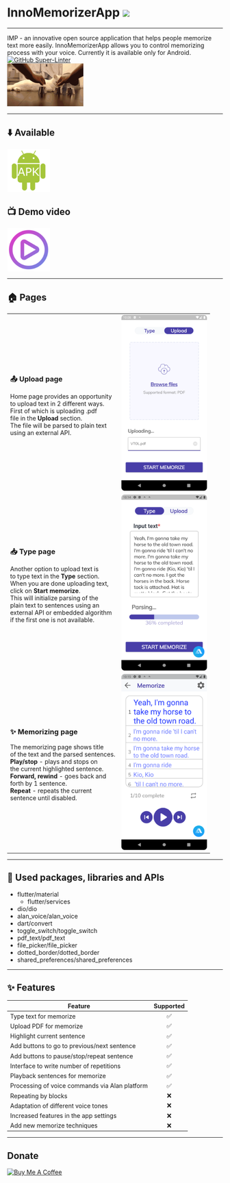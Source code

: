 # InnoMemorizerApp <img src="assets/icons/icon.png" height="50"/>
___

IMP - an innovative open source application that helps people memorize text more easily. InnoMemorizerApp allows you to control memorizing process with your voice. Currently it is available only for Android. \
[![GitHub Super-Linter](https://github.com/InnoSWP/InnoMemorizerApp/workflows/Lint%20Code%20Base/badge.svg)](https://github.com/marketplace/actions/super-linter) \
<img src="assets/images/gif.gif" height="100"/></h1>

___
## ⬇️ Available
[<img src="assets/icons/apk.gif" height="100"/>](https://drive.google.com/drive/folders/1cYA0BIyeSuV3Q47QqUQfrtSUU3zuBJkG?usp=sharing "APK link")

## 📺 Demo video

[<img src="assets/icons/video.png" height="100"/>](https://www.youtube.com/shorts/Z5k-YGUFxJM "DEMO")

___
## 🏠 Pages

<table>
<tr>
<td>

### 📤 Upload page
<p>
    Home page provides an opportunity <br>
    to upload text in 2 different ways. <br>
    First of which is uploading .pdf <br>
    file in the <b>Upload</b> section. <br>
    The file will be parsed to plain text <br>
    using an external API.
</p>

</td>
<td>
    <img src="https://github.com/InnoSWP/InnoMemorizerApp/blob/main/assets/screens/upload.png?raw=true" alt="upload page" width="200"/>
</td>
</tr>
    
<tr>
<td>

### 📥 Type page 
<p>
    Another option to upload text is <br>
    to type text in the <b>Type</b> section. <br>
    When you are done uploading text, <br>
    click on <b>Start memorize</b>. <br>
    This will initialize parsing of the <br>
    plain text to sentences using an <br>
    external API or embedded algorithm <br>
    if the first one is not available.
</p>

</td>
<td>
    <img src="https://github.com/InnoSWP/InnoMemorizerApp/blob/main/assets/screens/input.png?raw=true" alt="input page" width="200"/>
</td>

</tr>
    
<tr>
<td>
    
### ✨ Memorizing page
<p>    
    The memorizing page shows title <br>
    of the text and the parsed sentences. <br>
    <b>Play/stop</b> - plays and stops on <br>
    the current highlighted sentence. <br>
    <b>Forward, rewind</b> - goes back and <br>
    forth by 1 sentence. <br>
    <b>Repeat</b> - repeats the current <br>
    sentence until disabled.

</p>
</td>

<td>
    <img src="https://github.com/InnoSWP/InnoMemorizerApp/blob/main/assets/screens/memorize.png?raw=true" alt="memorizing page" width="200"/>
</td>
        
</tr>
</table>

___
## 🔭 Used packages, libraries and APIs
- flutter/material
  - flutter/services
- dio/dio
- alan_voice/alan_voice
- dart/convert
- toggle_switch/toggle_switch
- pdf_text/pdf_text
- file_picker/file_picker
- dotted_border/dotted_border
- shared_preferences/shared_preferences

___
## ✨ Features

| Feature                                       | Supported | 
|-----------------------------------------------|:---------:|
| Type text for memorize                        |     ✅     |
| Upload PDF for memorize                       |     ✅     |
| Highlight current sentence                    |     ✅     |
| Add buttons to go to previous/next sentence   |     ✅     |
| Add buttons to pause/stop/repeat sentence     |     ✅     |
| Interface to write number of repetitions      |     ✅     |
| Playback sentences for memorize               |     ✅     |
| Processing of voice commands via Alan platform|     ✅     |
| Repeating by blocks                           |     ❌     |
| Adaptation of different voice tones           |     ❌     |
| Increased features in the app settings        |     ❌     |
| Add new memorize techniques                   |     ❌     |

___
## Donate

<a href="https://www.buymeacoffee.com/timurx4041" target="_blank"><img src="https://cdn.buymeacoffee.com/buttons/default-orange.png" alt="Buy Me A Coffee" height="82" width="348"></a>
